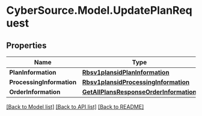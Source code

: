 # CyberSource.Model.UpdatePlanRequest
## Properties

Name | Type | Description | Notes
------------ | ------------- | ------------- | -------------
**PlanInformation** | [**Rbsv1plansidPlanInformation**](Rbsv1plansidPlanInformation.md) |  | [optional] 
**ProcessingInformation** | [**Rbsv1plansidProcessingInformation**](Rbsv1plansidProcessingInformation.md) |  | [optional] 
**OrderInformation** | [**GetAllPlansResponseOrderInformation**](GetAllPlansResponseOrderInformation.md) |  | [optional] 

[[Back to Model list]](../README.md#documentation-for-models) [[Back to API list]](../README.md#documentation-for-api-endpoints) [[Back to README]](../README.md)

